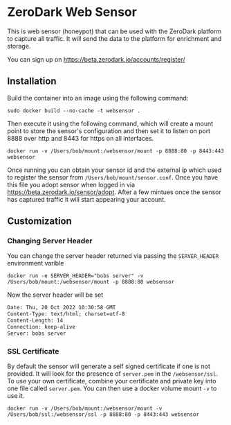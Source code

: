 # ZeroDark Web Sensor

This is web sensor (honeypot) that can be used with the ZeroDark platform to capture all traffic. It will send the data to the platform for enrichment and storage.

You can sign up on https://beta.zerodark.io/accounts/register/

## Installation

Build the container into an image using the following command:

```sudo docker build --no-cache -t websensor .```


Then execute it using the following command, which will create a mount point to store the sensor's configuration and then set it to listen on port 8888 over http and 8443 for https on all interfaces.

```docker run -v /Users/bob/mount:/websensor/mount -p 8888:80 -p 8443:443 websensor```

Once running you can obtain your sensor id and the external ip which used to register the sensor from `/Users/bob/mount/sensor.conf`. Once you have this file you adopt sensor when logged in via https://beta.zerodark.io/sensor/adopt. After a few mintues once the sensor has captured traffic it will start appearing your account.

## Customization

### Changing Server Header

You can change the server header returned via passing the `SERVER_HEADER` environment varible 

```docker run -e SERVER_HEADER="bobs server" -v /Users/bob/mount:/websensor/mount -p 8888:80 websensor```

Now the server header will be set

```HTTP/1.1 200 OK
Date: Thu, 20 Oct 2022 10:30:58 GMT
Content-Type: text/html; charset=utf-8
Content-Length: 14
Connection: keep-alive
Server: bobs server
```

### SSL Certificate

By default the sensor will generate a self signed certificate if one is not provided. It will look for the presence of `server.pem` in the `/websensor/ssl`. To use your own certificate, combine your certificate and private key into one file called `server.pem`. You can then use a docker volume mount `-v` to use it.

```docker run -v /Users/bob/mount:/websensor/mount -v /Users/bob/ssl:/websensor/ssl -p 8888:80 -p 8443:443 websensor```
